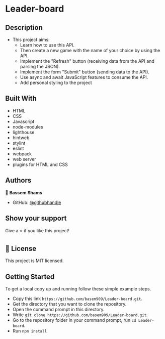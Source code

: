 # Leader-board

## Description
- This project aims:
  -  Learn how to use this API.
  - Then create a new game with the name of your choice by using the API.
  - Implement the "Refresh" button (receiving data from the API and parsing the JSON).
  - Implement the form "Submit" button (sending data to the API).
  - Use async and await JavaScript features to consume the API.
  - Add personal styling to the project



## Built With

- HTML
- CSS
- Javascript
- node-modules
- lighthouse
- hintweb
- stylint
- eslint
- webpack
- web server
- plugins for HTML and CSS



## Authors

👤 **Bassem Shams**

- GitHub: [@githubhandle](https://github.com/basem909)

## Show your support

Give a ⭐️ if you like this project!

## 📝 License

This project is MIT licensed.

## Getting Started

To get a local copy up and running follow these simple example steps.

- Copy this link `https://github.com/basem909/Leader-board.git`.
- Get the directory that you want to clone the repository.
- Open the command prompt in this directory.
- Write `git clone https://github.com/basem909/Leader-board.git`.
- Go to the repository folder in your command prompt, run `cd Leader-board`.
- Run `npm install`